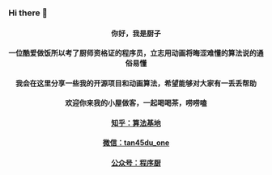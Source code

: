 ### Hi there 👋

<h4 align="center">你好，我是厨子</h4>
<h4 align="center">一位酷爱做饭所以考了厨师资格证的程序员，立志用动画将晦涩难懂的算法说的通俗易懂</h4>
<h4 align="center">我会在这里分享一些我的开源项目和动画算法，希望能够对大家有一丢丢帮助</h4>
<h4 align="center">欢迎你来我的小屋做客，一起喝喝茶，唠唠嗑</h4>
<h4 align="center"><a href = 'https://www.zhihu.com/people/suan-fa-ji-di'>知乎：算法基地</a></h4>
<h4 align="center"><a href = 'https://cdn.jsdelivr.net/gh/tan45du/tan45du.github.io@master/个人微信.15egrcgqd94w.jpg'>微信：tan45du_one</a></h4>
<h4 align="center"><a href = 'https://cdn.jsdelivr.net/gh/chefyuantwo/testphonto@master/TTTT/WechatIMG372.2aq5pdsep474.webp'>公众号：程序厨</a></h4>















